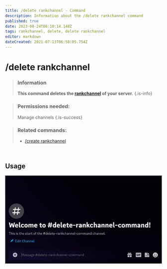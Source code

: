 ```yaml
---
title: /delete rankchannel - Command
description: Information about the /delete rankchannel command
published: true
date: 2023-08-24T06:10:14.148Z
tags: rankchannel, delete, delete rankchannel
editor: markdown
dateCreated: 2021-07-13T06:58:05.754Z
---
```


# /delete rankchannel

>### Information
>**This command deletes the [rankchannel](/en/features/rankChannel) of your server.**
>{.is-info}

>### Permissions needed: 
>Manage channels
>{.is-success}

>### Related commands:
>-   [/create rankchannel](/en/commands/create/rankChannel/)

<br>

## Usage

![](/new_delete_rankchannel.gif)